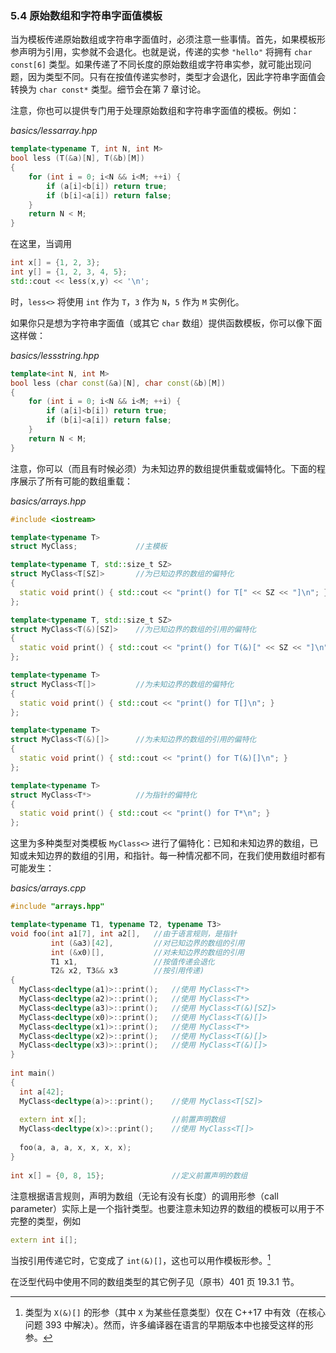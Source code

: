 ### 5.4    原始数组和字符串字面值模板

当为模板传递原始数组或字符串字面值时，必须注意一些事情。首先，如果模板形参声明为引用，实参就不会退化。也就是说，传递的实参 `"hello"` 将拥有 `char const[6]` 类型。如果传递了不同长度的原始数组或字符串实参，就可能出现问题，因为类型不同。只有在按值传递实参时，类型才会退化，因此字符串字面值会转换为 `char const*` 类型。细节会在第 7 章讨论。

注意，你也可以提供专门用于处理原始数组和字符串字面值的模板。例如：

*basics/lessarray.hpp*

```c++
template<typename T, int N, int M>
bool less (T(&a)[N], T(&b)[M])
{
    for (int i = 0; i<N && i<M; ++i) {
        if (a[i]<b[i]) return true;
        if (b[i]<a[i]) return false;
    }
    return N < M;
}
```

在这里，当调用

```c++
int x[] = {1, 2, 3};
int y[] = {1, 2, 3, 4, 5};
std::cout << less(x,y) << '\n';
```

时，`less<>` 将使用 `int` 作为 `T`，`3` 作为 `N`，`5` 作为 `M` 实例化。

如果你只是想为字符串字面值（或其它 `char` 数组）提供函数模板，你可以像下面这样做：

*basics/lessstring.hpp*

```c++
template<int N, int M>
bool less (char const(&a)[N], char const(&b)[M])
{
    for (int i = 0; i<N && i<M; ++i) {
        if (a[i]<b[i]) return true;
        if (b[i]<a[i]) return false;
    }
    return N < M;
}
```

注意，你可以（而且有时候必须）为未知边界的数组提供重载或偏特化。下面的程序展示了所有可能的数组重载：

*basics/arrays.hpp*

```c++
#include <iostream>

template<typename T>
struct MyClass;				//主模板

template<typename T, std::size_t SZ>
struct MyClass<T[SZ]>		//为已知边界的数组的偏特化
{
  static void print() { std::cout << "print() for T[" << SZ << "]\n"; }
};

template<typename T, std::size_t SZ>
struct MyClass<T(&)[SZ]>	//为已知边界的数组的引用的偏特化
{
  static void print() { std::cout << "print() for T(&)[" << SZ << "]\n"; }
};

template<typename T>
struct MyClass<T[]>			//为未知边界的数组的偏特化
{
  static void print() { std::cout << "print() for T[]\n"; }
};

template<typename T>
struct MyClass<T(&)[]>		//为未知边界的数组的引用的偏特化
{
  static void print() { std::cout << "print() for T(&)[]\n"; }  
};

template<typename T>
struct MyClass<T*>			//为指针的偏特化
{
  static void print() { std::cout << "print() for T*\n"; }  
};
```

这里为多种类型对类模板 `MyClass<>` 进行了偏特化：已知和未知边界的数组，已知或未知边界的数组的引用，和指针。每一种情况都不同，在我们使用数组时都有可能发生：

*basics/arrays.cpp*

```c++
#include "arrays.hpp"

template<typename T1, typename T2, typename T3>
void foo(int a1[7], int a2[],	//由于语言规则，是指针
         int (&a3)[42],			//对已知边界的数组的引用
         int (&x0)[],			//对未知边界的数组的引用
         T1 x1,					//按值传递会退化
         T2& x2, T3&& x3		//按引用传递)
{
  MyClass<decltype(a1)>::print();	//使用 MyClass<T*>
  MyClass<decltype(a2)>::print();	//使用 MyClass<T*>
  MyClass<decltype(a3)>::print();	//使用 MyClass<T(&)[SZ]>
  MyClass<decltype(x0)>::print();	//使用 MyClass<T(&)[]>
  MyClass<decltype(x1)>::print();	//使用 MyClass<T*>
  MyClass<decltype(x2)>::print();	//使用 MyClass<T(&)[]>
  MyClass<decltype(x3)>::print();	//使用 MyClass<T(&)[]>
}
         
int main()
{
  int a[42];
  MyClass<decltype(a)>::print();	//使用 MyClass<T[SZ]>
    
  extern int x[];					//前置声明数组
  MyClass<decltype(x)>::print();	//使用 MyClass<T[]>
  
  foo(a, a, a, x, x, x, x);
}
         
int x[] = {0, 8, 15};				//定义前置声明的数组
```

注意根据语言规则，声明为数组（无论有没有长度）的调用形参（call parameter）实际上是一个指针类型。也要注意未知边界的数组的模板可以用于不完整的类型，例如

```c++
extern int i[];
```

当按引用传递它时，它变成了 `int(&)[]`，这也可以用作模板形参。[^2]

[^2]:类型为 `X(&)[]` 的形参（其中 `X` 为某些任意类型）仅在 C++17 中有效（在核心问题 393 中解决）。然而，许多编译器在语言的早期版本中也接受这样的形参。

在泛型代码中使用不同的数组类型的其它例子见（原书）401 页 19.3.1 节。